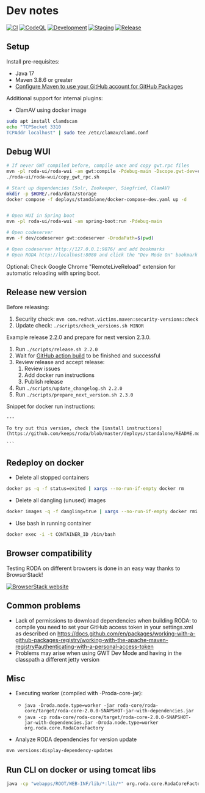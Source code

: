 # Dev notes

[![CI](https://github.com/keeps/roda/actions/workflows/CI.yml/badge.svg)](https://github.com/keeps/roda/actions/workflows/CI.yml)
[![CodeQL](https://github.com/keeps/roda/actions/workflows/codeql-analysis.yml/badge.svg)](https://github.com/keeps/roda/actions/workflows/codeql-analysis.yml)
[![Development](https://github.com/keeps/roda/actions/workflows/development.yml/badge.svg)](https://github.com/keeps/roda/actions/workflows/development.yml)
[![Staging](https://github.com/keeps/roda/actions/workflows/staging.yml/badge.svg)](https://github.com/keeps/roda/actions/workflows/staging.yml)
[![Release](https://github.com/keeps/roda/actions/workflows/release.yml/badge.svg)](https://github.com/keeps/roda/actions/workflows/release.yml)

## Setup

Install pre-requisites:
- Java 17
- Maven 3.8.6 or greater
- [Configure Maven to use your GitHub account for GitHub Packages](https://docs.github.com/en/packages/working-with-a-github-packages-registry/working-with-the-apache-maven-registry#authenticating-with-a-personal-access-token)

Additional support for internal plugins:
 -  ClamAV using docker image

 ```sh
 sudo apt install clamdscan
 echo "TCPSocket 3310
TCPAddr localhost" | sudo tee /etc/clamav/clamd.conf
 ```

## Debug WUI

```bash
# If never GWT compiled before, compile once and copy gwt.rpc files
mvn -pl roda-ui/roda-wui -am gwt:compile -Pdebug-main -Dscope.gwt-dev=compile
./roda-ui/roda-wui/copy_gwt_rpc.sh

# Start up dependencies (Solr, Zookeeper, Siegfried, ClamAV)
mkdir -p $HOME/.roda/data/storage
docker compose -f deploys/standalone/docker-compose-dev.yaml up -d


# Open WUI in Spring boot
mvn -pl roda-ui/roda-wui -am spring-boot:run -Pdebug-main

# Open codeserver
mvn -f dev/codeserver gwt:codeserver -DrodaPath=$(pwd)

# Open codeserver http://127.0.0.1:9876/ and add bookmarks
# Open RODA http://localhost:8080 and click the "Dev Mode On" bookmark

```

Optional: Check Google Chrome "RemoteLiveReload" extension for automatic reloading with spring boot.

## Release new version

Before releasing:

1. Security check: `mvn com.redhat.victims.maven:security-versions:check`
2. Update check: `./scripts/check_versions.sh MINOR`

Example release 2.2.0 and prepare for next version 2.3.0.

1. Run `./scripts/release.sh 2.2.0`
2. Wait for [GitHub action build](https://github.com/keeps/roda/actions/workflows/release.yml) to be finished and successful
3. Review release and accept release:
    1. Review issues
    2. Add docker run instructions
    3. Publish release
4. Run `./scripts/update_changelog.sh 2.2.0`
5. Run `./scripts/prepare_next_version.sh 2.3.0`

Snippet for docker run instructions:

````text
---

To try out this version, check the [install instructions](https://github.com/keeps/roda/blob/master/deploys/standalone/README.md).

```
````

## Redeploy on docker

* Delete all stopped containers

```bash
docker ps -q -f status=exited | xargs --no-run-if-empty docker rm
```

* Delete all dangling (unused) images

```bash
docker images -q -f dangling=true | xargs --no-run-if-empty docker rmi
```

* Use bash in running container

```bash
docker exec -i -t CONTAINER_ID /bin/bash
```

## Browser compatibility

Testing RODA on different browsers is done in an easy way thanks to BrowserStack!

[![BrowserStack website](https://user-images.githubusercontent.com/98429/40908885-f1559ca4-67df-11e8-8a98-8b0b57d3febb.png)](http://browserstack.com/)

## Common problems

* Lack of permissions to download dependencies when building RODA: to compile you need to set your GitHub access token in your settings.xml as described on https://docs.github.com/en/packages/working-with-a-github-packages-registry/working-with-the-apache-maven-registry#authenticating-with-a-personal-access-token
* Problems may arise when using GWT Dev Mode and having in the classpath a different jetty version

## Misc

* Executing worker (compiled with -Proda-core-jar):
  * `java -Droda.node.type=worker -jar roda-core/roda-core/target/roda-core-2.0.0-SNAPSHOT-jar-with-dependencies.jar`
  * `java -cp roda-core/roda-core/target/roda-core-2.0.0-SNAPSHOT-jar-with-dependencies.jar -Droda.node.type=worker org.roda.core.RodaCoreFactory`

* Analyze RODA dependencies for version update

```bash
mvn versions:display-dependency-updates
```

## Run CLI on docker or using tomcat libs

```bash
java -cp "webapps/ROOT/WEB-INF/lib/*:lib/*" org.roda.core.RodaCoreFactory migrate model
```
